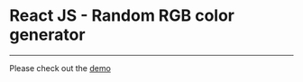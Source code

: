 # React JS - Random RGB color generator
---

Please check out the [demo](http://s.codepen.io/PiotrBerebecki/debug/ALLvaR)
